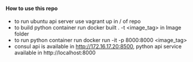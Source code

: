 #### How to use this repo

* to run ubuntu api server use vagrant up in / of repo
* to build python container run docker built . -t <image_tag> in Image folder 
* to run python container run docker run -it -p 8000:8000 <image_tag>
* consul api is available in http://172.16.17.20:8500, python api service available in http://localhost:8000
